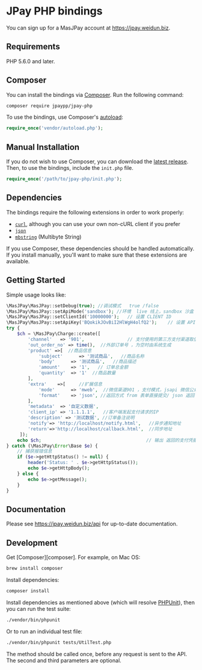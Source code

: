 # JPay PHP bindings

You can sign up for a MasJPay account at https://jpay.weidun.biz.

## Requirements

PHP 5.6.0 and later.

## Composer

You can install the bindings via [Composer](http://getcomposer.org/). Run the following command:

```bash
composer require jpaypp/jpay-php
```

To use the bindings, use Composer's [autoload](https://getcomposer.org/doc/01-basic-usage.md#autoloading):

```php
require_once('vendor/autoload.php');
```

## Manual Installation

If you do not wish to use Composer, you can download the [latest release](https://github.com/chuangxiangjpay/jpay-php/releases). Then, to use the bindings, include the `init.php` file.

```php
require_once('/path/to/jpay-php/init.php');
```

## Dependencies

The bindings require the following extensions in order to work properly:

- [`curl`](https://secure.php.net/manual/en/book.curl.php), although you can use your own non-cURL client if you prefer
- [`json`](https://secure.php.net/manual/en/book.json.php)
- [`mbstring`](https://secure.php.net/manual/en/book.mbstring.php) (Multibyte String)

If you use Composer, these dependencies should be handled automatically. If you install manually, you'll want to make sure that these extensions are available.

## Getting Started

Simple usage looks like:

```php
\MasJPay\MasJPay::setDebug(true); //调试模式   true /false
\MasJPay\MasJPay::setApiMode('sandbox'); //环境  live 线上，sandbox 沙盒
\MasJPay\MasJPay::setClientId('10000000');   // 设置 CLIENT ID
\MasJPay\MasJPay::setApiKey('BQokikJOvBiI2HlWgH4olfQ2');    // 设置 API Key
try {
    $ch = \MasJPay\Charge::create([
        'channel'   => '901',                // 支付使用的第三方支付渠道取值
        'out_order_no' => time(),  //外部订单号 ，为空时由系统生成
        'product' =>[  //商品信息
            'subject'      => '测试商品',   //商品名称
            'body'      => '测试商品',   //商品描述
            'amount'    => '1',   // 订单总金额
            'quantity'  => '1'  //商品数量
        ],
        'extra'    =>[     //扩展信息
            'mode'      => 'mweb',  //微信渠道901 ，支付模式，jsapi 微信公众号、native 扫码支付、mweb H5 支付 ,link 返回支付链接跳转
            'format'    => 'json', //返回方式 from 表单直接提交/ json 返回
        ],
        'metadata'  => '自定义数据',
        'client_ip' => '1.1.1.1',   //客户端发起支付请求的IP
        'description' => '测试数据', //订单备注说明
        'notify'=> 'http://localhost/notify.html',   //异步通知地址
        'return'=>'http://localhost/callback.html',  //同步地址
     ]);
    echo $ch;                                       // 输出 返回的支付凭据 Charge
} catch (\MasJPay\Error\Base $e) {
    // 捕获报错信息
    if ($e->getHttpStatus() != null) {
        header('Status: ' . $e->getHttpStatus());
        echo $e->getHttpBody();
    } else {
        echo $e->getMessage();
    }
}


```

## Documentation

Please see https://jpay.weidun.biz/api for up-to-date documentation.

## Development

Get [Composer][composer]. For example, on Mac OS:

```bash
brew install composer
```

Install dependencies:

```bash
composer install
```

Install dependencies as mentioned above (which will resolve [PHPUnit](http://packagist.org/packages/phpunit/phpunit)), then you can run the test suite:

```bash
./vendor/bin/phpunit
```

Or to run an individual test file:

```bash
./vendor/bin/phpunit tests/UtilTest.php
```

The method should be called once, before any request is sent to the API. The second and third parameters are optional.